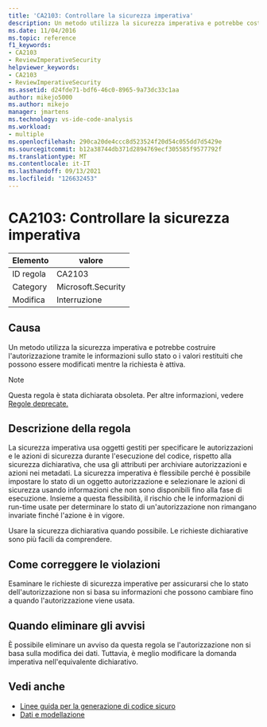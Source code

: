 ```yaml
---
title: 'CA2103: Controllare la sicurezza imperativa'
description: Un metodo utilizza la sicurezza imperativa e potrebbe costruire l'autorizzazione tramite le informazioni sullo stato o i valori restituiti che possono essere modificati mentre la richiesta è attiva.
ms.date: 11/04/2016
ms.topic: reference
f1_keywords:
- CA2103
- ReviewImperativeSecurity
helpviewer_keywords:
- CA2103
- ReviewImperativeSecurity
ms.assetid: d24fde71-bdf6-46c0-8965-9a73dc33c1aa
author: mikejo5000
ms.author: mikejo
manager: jmartens
ms.technology: vs-ide-code-analysis
ms.workload:
- multiple
ms.openlocfilehash: 290ca20de4ccc8d523524f20d54c055dd7d5429e
ms.sourcegitcommit: b12a38744db371d2894769ecf305585f9577792f
ms.translationtype: MT
ms.contentlocale: it-IT
ms.lasthandoff: 09/13/2021
ms.locfileid: "126632453"
---
```

# <a name="ca2103-review-imperative-security"></a>CA2103: Controllare la sicurezza imperativa

|Elemento|valore|
|-|-|
|ID regola|CA2103|
|Category|Microsoft.Security|
|Modifica|Interruzione|

## <a name="cause"></a>Causa
Un metodo utilizza la sicurezza imperativa e potrebbe costruire l'autorizzazione tramite le informazioni sullo stato o i valori restituiti che possono essere modificati mentre la richiesta è attiva.

> [!NOTE]
> Questa regola è stata dichiarata obsoleta. Per altre informazioni, vedere [Regole deprecate.](fxcop-unported-deprecated-rules.md)

## <a name="rule-description"></a>Descrizione della regola

La sicurezza imperativa usa oggetti gestiti per specificare le autorizzazioni e le azioni di sicurezza durante l'esecuzione del codice, rispetto alla sicurezza dichiarativa, che usa gli attributi per archiviare autorizzazioni e azioni nei metadati. La sicurezza imperativa è flessibile perché è possibile impostare lo stato di un oggetto autorizzazione e selezionare le azioni di sicurezza usando informazioni che non sono disponibili fino alla fase di esecuzione. Insieme a questa flessibilità, il rischio che le informazioni di run-time usate per determinare lo stato di un'autorizzazione non rimangano invariate finché l'azione è in vigore.

Usare la sicurezza dichiarativa quando possibile. Le richieste dichiarative sono più facili da comprendere.

## <a name="how-to-fix-violations"></a>Come correggere le violazioni

Esaminare le richieste di sicurezza imperative per assicurarsi che lo stato dell'autorizzazione non si basa su informazioni che possono cambiare fino a quando l'autorizzazione viene usata.

## <a name="when-to-suppress-warnings"></a>Quando eliminare gli avvisi

È possibile eliminare un avviso da questa regola se l'autorizzazione non si basa sulla modifica dei dati. Tuttavia, è meglio modificare la domanda imperativa nell'equivalente dichiarativo.

## <a name="see-also"></a>Vedi anche

- [Linee guida per la generazione di codice sicuro](/dotnet/standard/security/secure-coding-guidelines)
- [Dati e modellazione](/dotnet/framework/data/index)

